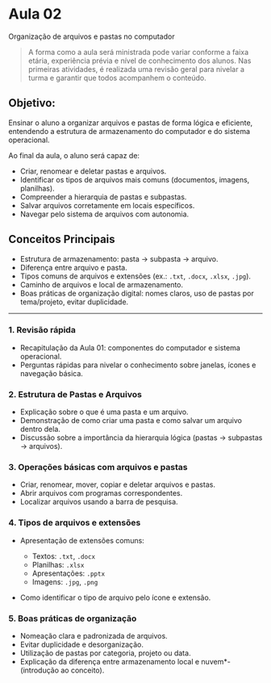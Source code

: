 # Aula 02
Organização de arquivos e pastas no computador

> A forma como a aula será ministrada pode variar conforme a faixa etária, experiência prévia e 
> nível de conhecimento dos alunos. Nas primeiras atividades, é realizada uma revisão geral para 
> nivelar a turma e garantir que todos acompanhem o conteúdo.

## Objetivo:
Ensinar o aluno a organizar arquivos e pastas de forma lógica e eficiente, entendendo a estrutura de armazenamento do computador e do sistema operacional.

Ao final da aula, o aluno será capaz de:
- Criar, renomear e deletar pastas e arquivos.
- Identificar os tipos de arquivos mais comuns (documentos, imagens, planilhas).
- Compreender a hierarquia de pastas e subpastas.
- Salvar arquivos corretamente em locais específicos.
- Navegar pelo sistema de arquivos com autonomia.

## Conceitos Principais
- Estrutura de armazenamento: pasta → subpasta → arquivo.
- Diferença entre arquivo e pasta.
- Tipos comuns de arquivos e extensões (ex.: `.txt`, `.docx`, `.xlsx`, `.jpg`).
- Caminho de arquivos e local de armazenamento.
- Boas práticas de organização digital: nomes claros, uso de pastas por tema/projeto, evitar duplicidade.


---

### 1. Revisão rápida
- Recapitulação da Aula 01: componentes do computador e sistema operacional.
- Perguntas rápidas para nivelar o conhecimento sobre janelas, ícones e navegação básica.

### 2. Estrutura de Pastas e Arquivos
- Explicação sobre o que é uma pasta e um arquivo.
- Demonstração de como criar uma pasta e como salvar um arquivo dentro dela.
- Discussão sobre a importância da hierarquia lógica (pastas -> subpastas -> arquivos).

### 3. Operações básicas com arquivos e pastas

- Criar, renomear, mover, copiar e deletar arquivos e pastas.
- Abrir arquivos com programas correspondentes.
- Localizar arquivos usando a barra de pesquisa.

### 4. Tipos de arquivos e extensões

- Apresentação de extensões comuns:

  - Textos: `.txt`, `.docx`
  - Planilhas: `.xlsx`
  - Apresentações: `.pptx`
  - Imagens: `.jpg`, `.png`
- Como identificar o tipo de arquivo pelo ícone e extensão.

### 5. Boas práticas de organização

- Nomeação clara e padronizada de arquivos.
- Evitar duplicidade e desorganização.
- Utilização de pastas por categoria, projeto ou data.
- Explicação da diferença entre armazenamento local e nuvem*- (introdução ao conceito).
